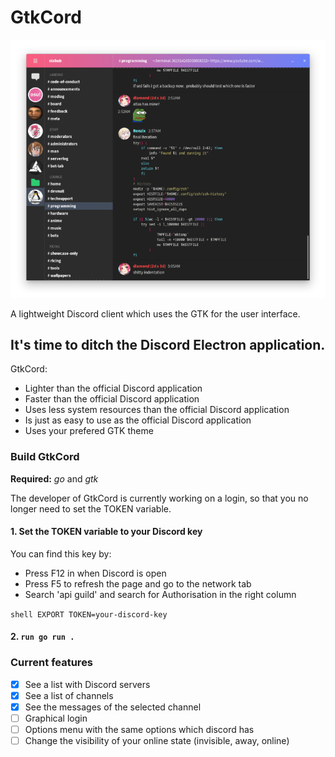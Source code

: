 # GtkCord
![Screenshot of gtkcord](.readme-resources/images/screenshot1.png)

A lightweight Discord client which uses the GTK for the user interface.

## It's time to ditch the Discord Electron application.

GtkCord:
- Lighter than the official Discord application
- Faster than the official Discord application
- Uses less system resources than the official Discord application
- Is just as easy to use as the official Discord application
- Uses your prefered GTK theme

### Build GtkCord
**Required:** _go_ and _gtk_

The developer of GtkCord is currently working on a login, so that you no longer need to set the TOKEN variable.

#### 1. Set the TOKEN variable to your Discord key

You can find this key by:
- Press F12 in when Discord is open
- Press F5 to refresh the page and go to the network tab
- Search 'api guild' and search for Authorisation in the right column

``shell
EXPORT TOKEN=your-discord-key
``
#### 2. `run go run .`

### Current features
- [X] See a list with Discord servers
- [X] See a list of channels
- [X] See the messages of the selected channel
- [ ] Graphical login
- [ ] Options menu with the same options which discord has
- [ ] Change the visibility of your online state (invisible, away, online)
